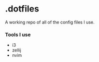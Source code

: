 # .dotfiles

A working repo of all of the config files I use.

### Tools I use

- i3
- zellij 
- nvim
